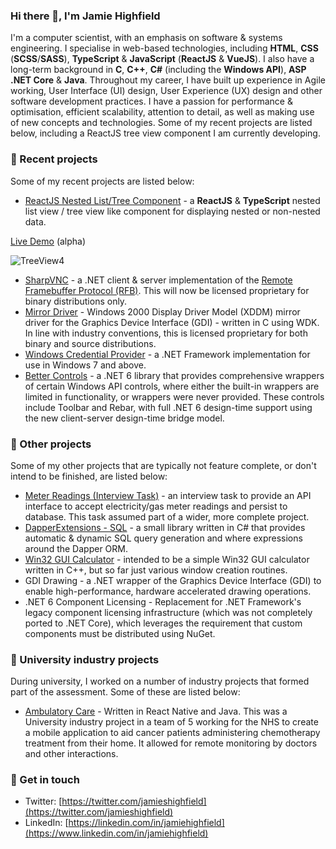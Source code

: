 ### Hi there 👋, I'm Jamie Highfield

I'm a computer scientist, with an emphasis on software & systems engineering. I specialise in web-based technologies, including **HTML**, **CSS** (**SCSS**/**SASS**), **TypeScript** & **JavaScript** (**ReactJS** & **VueJS**). I also have a long-term background in **C**, **C++**, **C#** (including the **Windows API**), **ASP .NET Core** & **Java**. Throughout my career, I have built up experience in Agile working, User Interface (UI) design, User Experience (UX) design and other software development practices. I have a passion for performance & optimisation, efficient scalability, attention to detail, as well as making use of new concepts and technologies. Some of my recent projects are listed below, including a ReactJS tree view component I am currently developing.

### :page_with_curl: Recent projects

Some of my recent projects are listed below:

- [ReactJS Nested List/Tree Component](https://github.com/jamiehighfield/react-tree-view) - a **ReactJS** & **TypeScript** nested list view / tree view like component for displaying nested or non-nested data.

[Live Demo](https://highfield.dev) (alpha)

<!-- ![TreeView](https://user-images.githubusercontent.com/9104853/191047291-a19c5f56-493b-4f9a-9b46-347b91668643.png) -->
![TreeView4](https://user-images.githubusercontent.com/9104853/194780478-a21fe195-f5c5-42ad-b1f1-be74c01c33c5.png)

- [SharpVNC](https://github.com/sharpvnc/SharpVNC.Core) - a .NET client & server implementation of the [Remote Framebuffer Protocol (RFB)](https://tools.ietf.org/html/rfc6143). This will now be licensed proprietary for binary distributions only.
- [Mirror Driver](https://github.com/sharpvnc/SharpVNC.MirrorDriver) - Windows 2000 Display Driver Model (XDDM) mirror driver for the Graphics Device Interface (GDI) - written in C using WDK. In line with industry conventions, this is licensed proprietary for both binary and source distributions.
- [Windows Credential Provider](https://github.com/jamiehighfield/windowscredentialprovider) - a .NET Framework implementation for use in Windows 7 and above.
- [Better Controls](https://github.com/sharpvnc/BetterControls) - a .NET 6 library that provides comprehensive wrappers of certain Windows API controls, where either the built-in wrappers are limited in functionality, or wrappers were never provided. These controls include Toolbar and Rebar, with full .NET 6 design-time support using the new client-server design-time bridge model.

### :page_with_curl: Other projects

Some of my other projects that are typically not feature complete, or don't intend to be finished, are listed below:

- [Meter Readings (Interview Task)](https://github.com/jamiehighfield/meterreadings) - an interview task to provide an API interface to accept electricity/gas meter readings and persist to database. This task assumed part of a wider, more complete project.
- [DapperExtensions - SQL](https://github.com/jamiehighfield/DapperExtensions) - a small library written in C# that provides automatic & dynamic SQL query generation and where expressions around the Dapper ORM.
- [Win32 GUI Calculator](https://github.com/jamiehighfield/Calculator) - intended to be a simple Win32 GUI calculator written in C++, but so far just various window creation routines.
- GDI Drawing - a .NET wrapper of the Graphics Device Interface (GDI) to enable high-performance, hardware accelerated drawing operations.
- .NET 6 Component Licensing - Replacement for .NET Framework's legacy component licensing infrastructure (which was not completely ported to .NET Core), which leverages the requirement that custom components must be distributed using NuGet.

### :school: University industry projects

During university, I worked on a number of industry projects that formed part of the assessment. Some of these are listed below:

- [Ambulatory Care](https://github.com/jamiehighfield/ambulatorycare-nhs) - Written in React Native and Java. This was a University industry project in a team of 5 working for the NHS to create a mobile application to aid cancer patients administering chemotherapy treatment from their home. It allowed for remote monitoring by doctors and other interactions.

### :speech_balloon: Get in touch

- Twitter: [https://twitter.com/jamieshighfield](https://twitter.com/jamieshighfield)
- LinkedIn: [https://linkedin.com/in/jamiehighfield](https://www.linkedin.com/in/jamiehighfield)
<!--
**jamiehighfield/jamiehighfield** is a ✨ _special_ ✨ repository because its `README.md` (this file) appears on your GitHub profile.

Here are some ideas to get you started:

- 🔭 I’m currently working on ...
- 🌱 I’m currently learning ...
- 👯 I’m looking to collaborate on ...
- 🤔 I’m looking for help with ...
- 💬 Ask me about ...
- 📫 How to reach me: ...
- 😄 Pronouns: ...
- ⚡ Fun fact: ...
-->
